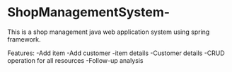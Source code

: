 # ShopManagementSystem-

This  is a shop management java web application system using spring framework.

Features:
-Add item
-Add customer
-item details
-Customer details
-CRUD operation for all resources 
-Follow-up analysis
